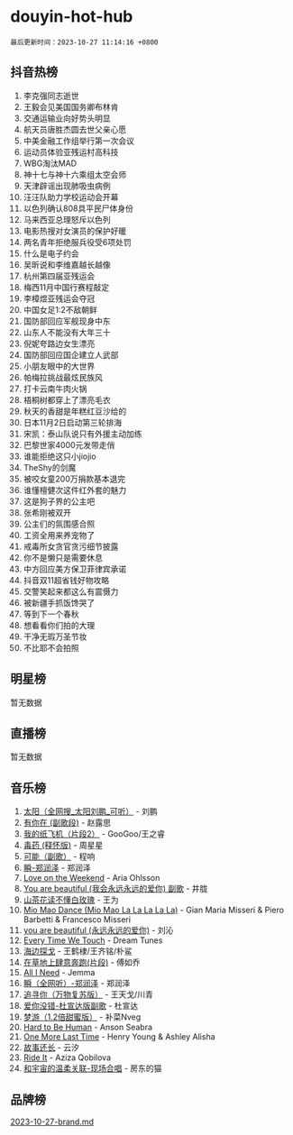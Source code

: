 # douyin-hot-hub

`最后更新时间：2023-10-27 11:14:16 +0800`

## 抖音热榜

1. 李克强同志逝世
1. 王毅会见美国国务卿布林肯
1. 交通运输业向好势头明显
1. 航天员唐胜杰圆去世父亲心愿
1. 中美金融工作组举行第一次会议
1. 运动员体验亚残运村高科技
1. WBG淘汰MAD
1. 神十七与神十六乘组太空会师
1. 天津辟谣出现肺吸虫病例
1. 汪汪队助力学校运动会开幕
1. 以色列确认808具平民尸体身份
1. 马来西亚总理怒斥以色列
1. 电影热搜对女演员的保护好暖
1. 两名青年拒绝服兵役受6项处罚
1. 什么是电子约会
1. 吴昕说和李维嘉越长越像
1. 杭州第四届亚残运会
1. 梅西11月中国行赛程敲定
1. 李樟煜亚残运会夺冠
1. 中国女足1:2不敌朝鲜
1. 国防部回应军舰现身中东
1. 山东人不能没有大年三十
1. 倪妮夸路边女生漂亮
1. 国防部回应国企建立人武部
1. 小朋友眼中的大世界
1. 帕梅拉挑战最炫民族风
1. 打卡云南牛肉火锅
1. 梧桐树都穿上了漂亮毛衣
1. 秋天的香甜是年糕红豆沙给的
1. 日本11月2日启动第三轮排海
1. 宋凯：泰山队说只有外援主动加练
1. 巴黎世家4000元发带走俏
1. 谁能拒绝这只小jiojio
1. TheShy的剑魔
1. 被咬女童200万捐款基本退完
1. 谁懂檀健次这件红外套的魅力
1. 这是狗子界的公主吧
1. 张希刚被双开
1. 公主们的氛围感合照
1. 工资全用来养宠物了
1. 戒毒所女贪官贪污细节披露
1. 你不是懒只是需要休息
1. 中方回应美方保卫菲律宾承诺
1. 抖音双11超省钱好物攻略
1. 交警笑起来都这么有震慑力
1. 被新疆手抓饭馋哭了
1. 等到下一个春秋
1. 想看看你们拍的大理
1. 干净无瑕万圣节妆
1. 不比耶不会拍照

## 明星榜

暂无数据

## 直播榜

暂无数据

## 音乐榜

1. [太阳（全网搜_太阳刘鹏_可听）](https://sf3-cdn-tos.douyinstatic.com/obj/tos-cn-ve-2774/ogWbyIQnlBFImVbeDocRdCIYtBHlbJXgfZMvgz) - 刘鹏
1. [有你在 (副歌段)](https://sf6-cdn-tos.douyinstatic.com/obj/tos-cn-ve-2774/o8zImmNsI8B0yfAW5FKAB1oBhkMAlIrwsZEi1V) - 赵露思
1. [我的纸飞机（片段2）](https://sf6-cdn-tos.douyinstatic.com/obj/tos-cn-ve-2774/oM2ZrKcg2CD5AeRB2gkeXOFB1IxAGJdZPazYHf) - GooGoo/王之睿
1. [毒药 (释怀版)](https://sf3-cdn-tos.douyinstatic.com/obj/tos-cn-ve-2774/oYILMEAzspdZBIzy4frJNB8ZHPHWAhiwowd4Ad) - 周星星
1. [可能（副歌）](https://sf6-cdn-tos.douyinstatic.com/obj/tos-cn-ve-2774/cde1731888894259b333569393c2fb51) - 程响
1. [瞬-郑润泽](https://sf6-cdn-tos.douyinstatic.com/obj/tos-cn-ve-2774/oYXHIohzvbNAzBhHgyksWpRM4bfkDsBdBDAynw) - 郑润泽
1. [Love on the Weekend](https://sf3-cdn-tos.douyinstatic.com/obj/tos-cn-ve-2774/o4tVQen5ZtBZEMlD1CDIepBC2OigkU1KQkb1vd) - Aria Ohlsson
1. [You are beautiful (我会永远永远的爱你) 副歌](https://sf3-cdn-tos.douyinstatic.com/obj/tos-cn-ve-2774/o4NlnjbBAIAhg5wOCWzJoyMzkIqGxYsR7f3W4Q) - 井胧
1. [山茶花读不懂白玫瑰](https://sf6-cdn-tos.douyinstatic.com/obj/tos-cn-ve-2774/osfn8B7DktrRHEPJgPCfDbw7QDQEkwC16BxZg9) - 王为
1. [Mio Mao Dance (Mio Mao La La La La La)](https://sf3-cdn-tos.douyinstatic.com/obj/tos-cn-ve-2774/owhJZ1sWIABNvU3gOxlwztm0oAfMK58zHXT8GM) - Gian Maria Misseri & Piero Barbetti & Francesco Misseri
1. [you are beautiful (永远永远的爱你)](https://sf3-cdn-tos.douyinstatic.com/obj/tos-cn-ve-2774/7f5e088a940e42b487e76fd10d0ffcfd) - 刘沁
1. [Every Time We Touch](https://sf3-cdn-tos.douyinstatic.com/obj/tos-cn-ve-2774/ogN6lUKQeBBfEVhIOMikG1CcJjugxk1tztZyhP) - Dream Tunes
1. [海边探戈](https://sf3-cdn-tos.douyinstatic.com/obj/tos-cn-ve-2774/os9gE0VQCGqt6VQkZDyBBYvfSDY0QFe3vVmubn) - 王鹤棣/王齐铭/朴鲨
1. [在草地上肆意奔跑(片段)](https://sf3-cdn-tos.douyinstatic.com/obj/tos-cn-ve-2774/8831d494742f45dabdfa8adb8b817259) - 傅如乔
1. [All I Need](https://sf6-cdn-tos.douyinstatic.com/obj/tos-cn-ve-2774/e8b55ca1d1fa4f90a60c22b8ece170ac) - Jemma
1. [瞬（全网听）-郑润泽](https://sf6-cdn-tos.douyinstatic.com/obj/tos-cn-ve-2774/o4Vb9eJZClCZTnRQYy0BRSeHGrDtrkrQgIBvQt) - 郑润泽
1. [追寻你（万物复苏版）](https://sf6-cdn-tos.douyinstatic.com/obj/tos-cn-ve-2774/oYeAZJsbjIDit9APmBg8u6uDUQnHmoCf3gbo74) - 王天戈/川青
1. [爱你没错-杜宣达版副歌](https://sf3-cdn-tos.douyinstatic.com/obj/tos-cn-ve-2774/oUm8ctBZQfZQ4jUNWbseSYV0lZDsWn6LCODgCB) - 杜宣达
1. [梦游（1.2倍甜蜜版）](https://sf6-cdn-tos.douyinstatic.com/obj/tos-cn-ve-2774/o4gyAUm8hwufoEABmwVIiQtHsFuGzAEEWtNMzo) - 补菜Nveg
1. [Hard to Be Human](https://sf3-cdn-tos.douyinstatic.com/obj/tos-cn-ve-2774/oQItaej4rB1rBfnJUbKPlQOgDWvSUWRy814CZl) - Anson Seabra
1. [One More Last Time](https://sf3-cdn-tos.douyinstatic.com/obj/tos-cn-ve-2774/oAzTlo0LUAdCAIhjktsKWcLAEUKmZwGcOoB1fy) - Henry Young & Ashley Alisha
1. [故事还长](https://sf6-cdn-tos.douyinstatic.com/obj/tos-cn-ve-2774/30a26758c8594f0ab81ac675c33ee2c5) - 云汐
1. [Ride It](https://sf6-cdn-tos.douyinstatic.com/obj/tos-cn-ve-2774/oMZDIYec6eQynQyWBQnCM11DZzkgnBPtBpD4bi) - Aziza Qobilova
1. [和宇宙的温柔关联-现场合唱](https://sf3-cdn-tos.douyinstatic.com/obj/tos-cn-ve-2774/o0hONGDYQBgk0e5bqDeQOonVmncA6tC2nBwZLT) - 房东的猫

## 品牌榜

[2023-10-27-brand.md](2023-10-27-brand.md)
